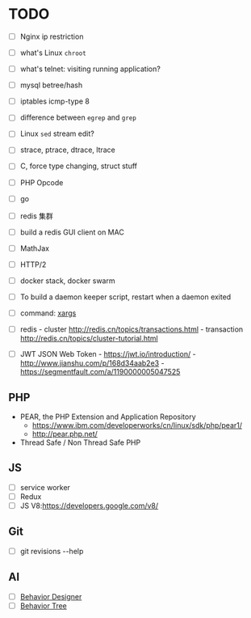 TODO
====

- [ ] Nginx ip restriction

- [ ] what's Linux `chroot`
- [ ] what's telnet: visiting running application?
- [ ] mysql betree/hash
- [ ] iptables icmp-type 8
- [ ] difference between `egrep` and `grep`
- [ ] Linux `sed` stream edit?
- [ ] strace, ptrace, dtrace, ltrace


- [ ] C, force type changing, struct stuff
- [ ] PHP Opcode
- [ ] go
- [ ] redis 集群
- [ ] build a redis GUI client on MAC
- [ ] MathJax
- [ ] HTTP/2
- [ ] docker stack, docker swarm
- [ ] To build a daemon keeper script, restart when a daemon exited
- [ ] command: [xargs](http://man.linuxde.net/xargs)
- [ ] redis 
        - cluster http://redis.cn/topics/transactions.html
        - transaction http://redis.cn/topics/cluster-tutorial.html
- [ ] JWT JSON Web Token
        - https://jwt.io/introduction/
        - http://www.jianshu.com/p/168d34aab2e3
        - https://segmentfault.com/a/1190000005047525

## PHP

- PEAR, the PHP Extension and Application Repository
    + https://www.ibm.com/developerworks/cn/linux/sdk/php/pear1/
    + http://pear.php.net/
- Thread Safe / Non Thread Safe PHP

## JS

- [ ] service worker
- [ ] Redux
- [ ] JS V8:https://developers.google.com/v8/

## Git

- [ ] git revisions --help

## AI

- [ ] [Behavior Designer](https://www.opsive.com/assets/BehaviorDesigner/)
- [ ] [Behavior Tree](http://www.aisharing.com/archives/tag/%E8%A1%8C%E4%B8%BA%E6%A0%91)